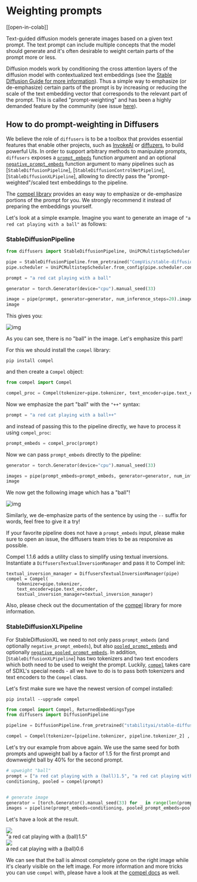 <!--Copyright 2023 The HuggingFace Team. All rights reserved.

Licensed under the Apache License, Version 2.0 (the "License"); you may not use this file except in compliance with
the License. You may obtain a copy of the License at

http://www.apache.org/licenses/LICENSE-2.0

Unless required by applicable law or agreed to in writing, software distributed under the License is distributed on
an "AS IS" BASIS, WITHOUT WARRANTIES OR CONDITIONS OF ANY KIND, either express or implied. See the License for the
specific language governing permissions and limitations under the License.
-->

# Weighting prompts

[[open-in-colab]]

Text-guided diffusion models generate images based on a given text prompt. The text prompt
can include multiple concepts that the model should generate and it's often desirable to weight
certain parts of the prompt more or less. 

Diffusion models work by conditioning the cross attention layers of the diffusion model with contextualized text embeddings (see the [Stable Diffusion Guide for more information](../stable-diffusion)).
Thus a simple way to emphasize (or de-emphasize) certain parts of the prompt is by increasing or reducing the scale of the text embedding vector that corresponds to the relevant part of the prompt.
This is called "prompt-weighting" and has been a highly demanded feature by the community (see issue [here](https://github.com/huggingface/diffusers/issues/2431)).

## How to do prompt-weighting in Diffusers

We believe the role of `diffusers` is to be a toolbox that provides essential features that enable other projects, such as [InvokeAI](https://github.com/invoke-ai/InvokeAI) or [diffuzers](https://github.com/abhishekkrthakur/diffuzers), to build powerful UIs. In order to support arbitrary methods to manipulate prompts, `diffusers` exposes a [`prompt_embeds`](https://huggingface.co/docs/diffusers/en/api/pipelines/stable_diffusion/text2img#diffusers.StableDiffusionPipeline.__call__.prompt_embeds) function argument and an optional [`negative_prompt_embeds`](https://huggingface.co/docs/diffusers/en/api/pipelines/stable_diffusion/text2img#diffusers.StableDiffusionPipeline.__call__.negative_prompt_embeds) function argument to many pipelines such as [`StableDiffusionPipeline`], [`StableDiffusionControlNetPipeline`], [`StableDiffusionXLPipeline`], allowing to directly pass the "prompt-weighted"/scaled text embeddings to the pipeline.

The [compel library](https://github.com/damian0815/compel) provides an easy way to emphasize or de-emphasize portions of the prompt for you. We strongly recommend it instead of preparing the embeddings yourself.

Let's look at a simple example. Imagine you want to generate an image of `"a red cat playing with a ball"` as 
follows:


### StableDiffusionPipeline

```py
from diffusers import StableDiffusionPipeline, UniPCMultistepScheduler

pipe = StableDiffusionPipeline.from_pretrained("CompVis/stable-diffusion-v1-4")
pipe.scheduler = UniPCMultistepScheduler.from_config(pipe.scheduler.config)

prompt = "a red cat playing with a ball"

generator = torch.Generator(device="cpu").manual_seed(33)

image = pipe(prompt, generator=generator, num_inference_steps=20).images[0]
image
```

This gives you:

![img](https://huggingface.co/datasets/hf-internal-testing/diffusers-images/resolve/main/compel/forest_0.png)

As you can see, there is no "ball" in the image. Let's emphasize this part!

For this we should install the `compel` library:

```
pip install compel
```

and then create a `Compel` object:

```py
from compel import Compel

compel_proc = Compel(tokenizer=pipe.tokenizer, text_encoder=pipe.text_encoder)
```

Now we emphasize the part "ball" with the `"++"` syntax:

```py
prompt = "a red cat playing with a ball++"
```

and instead of passing this to the pipeline directly, we have to process it using `compel_proc`:

```py
prompt_embeds = compel_proc(prompt)
```

Now we can pass `prompt_embeds` directly to the pipeline:

```py
generator = torch.Generator(device="cpu").manual_seed(33)

images = pipe(prompt_embeds=prompt_embeds, generator=generator, num_inference_steps=20).images[0]
image
```

We now get the following image which has a "ball"!

![img](https://huggingface.co/datasets/hf-internal-testing/diffusers-images/resolve/main/compel/forest_1.png)

Similarly, we de-emphasize parts of the sentence by using the `--` suffix for words, feel free to give it 
a try!

If your favorite pipeline does not have a `prompt_embeds` input, please make sure to open an issue, the 
diffusers team tries to be as responsive as possible.

Compel 1.1.6 adds a utility class to simplify using textual inversions.  Instantiate a `DiffusersTextualInversionManager` and pass it to Compel init:

```
textual_inversion_manager = DiffusersTextualInversionManager(pipe)
compel = Compel(
    tokenizer=pipe.tokenizer,
    text_encoder=pipe.text_encoder,
    textual_inversion_manager=textual_inversion_manager)
```

Also, please check out the documentation of the [compel](https://github.com/damian0815/compel) library for 
more information.

### StableDiffusionXLPipeline

For StableDiffusionXL we need to not only pass `prompt_embeds` (and optionally `negative_prompt_embeds`), but also [`pooled_prompt_embeds`](https://huggingface.co/docs/diffusers/en/api/pipelines/stable_diffusion/stable_diffusion_xl#diffusers.StableDiffusionXLInpaintPipeline.__call__.pooled_prompt_embeds) and optionally [`negative_pooled_prompt_embeds`](https://huggingface.co/docs/diffusers/en/api/pipelines/stable_diffusion/stable_diffusion_xl#diffusers.StableDiffusionXLInpaintPipeline.__call__.negative_pooled_prompt_embeds). 
In addition, [`StableDiffusionXLPipeline`] has two tokenizers and two text encoders which both need to be used to weight the prompt.
Luckily, [`compel`](https://github.com/damian0815/compel) takes care of SDXL's special needs - all we have to do is to pass both tokenizers and text encoders to the `Compel` class.

Let's first make sure we have the newest version of compel installed:

```
pip install --upgrade compel
```


```py
from compel import Compel, ReturnedEmbeddingsType
from diffusers import DiffusionPipeline

pipeline = DiffusionPipeline.from_pretrained("stabilityai/stable-diffusion-xl-base-1.0", variant="fp16", use_safetensors=True, torch_dtype=torch.float16).to("cuda")

compel = Compel(tokenizer=[pipeline.tokenizer, pipeline.tokenizer_2] , text_encoder=[pipeline.text_encoder, pipeline.text_encoder_2], returned_embeddings_type=ReturnedEmbeddingsType.PENULTIMATE_HIDDEN_STATES_NON_NORMALIZED, requires_pooled=[False, True])
```

Let's try our example from above again. We use the same seed for both prompts and upweight ball by a factor of 1.5 for the first 
prompt and downweight ball by 40% for the second prompt.

```py
# upweight "ball"
prompt = ["a red cat playing with a (ball)1.5", "a red cat playing with a (ball)0.6"]
conditioning, pooled = compel(prompt)


# generate image
generator = [torch.Generator().manual_seed(33) for _ in range(len(prompt))]
images = pipeline(prompt_embeds=conditioning, pooled_prompt_embeds=pooled, generator=generator, num_inference_steps=30).images
```

Let's have a look at the result.

<div class="flex gap-4">
  <div>
    <img class="rounded-xl" src="https://huggingface.co/datasets/hf-internal-testing/diffusers-images/resolve/main/compel/sdxl_ball1.png"/>
    <figcaption class="mt-2 text-center text-sm text-gray-500">"a red cat playing with a (ball)1.5"</figcaption>
  </div>
  <div>
    <img class="rounded-xl" src="https://huggingface.co/datasets/hf-internal-testing/diffusers-images/resolve/main/compel/sdxl_ball2.png"/>
    <figcaption class="mt-2 text-center text-sm text-gray-500">a red cat playing with a (ball)0.6</figcaption>
  </div>
</div>

We can see that the ball is almost completely gone on the right image while it's clearly visible on the left image.
For more information and more tricks you can use `compel` with, please have a look at the [compel docs](https://github.com/damian0815/compel/blob/main/doc/syntax.md) as well.
